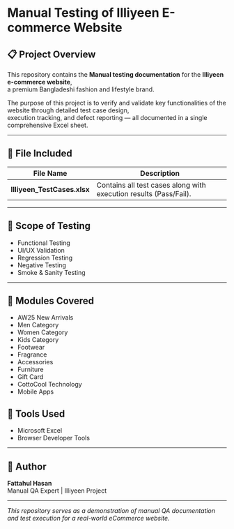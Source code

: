 # Manual Testing of Illiyeen E-commerce Website

## 📋 Project Overview
This repository contains the **Manual testing documentation** for the **Illiyeen e-commerce website**,  
a premium Bangladeshi fashion and lifestyle brand.  

The purpose of this project is to verify and validate key functionalities of the website through detailed test case design,  
execution tracking, and defect reporting — all documented in a single comprehensive Excel sheet.

---

## 🧩 File Included
| File Name | Description |
|------------|--------------|
| **Illiyeen_TestCases.xlsx** | Contains all test cases along with execution results (Pass/Fail). |

---

## 🧪 Scope of Testing
- Functional Testing  
- UI/UX Validation  
- Regression Testing  
- Negative Testing  
- Smoke & Sanity Testing  

---
## 🧭 Modules Covered
- AW25 New Arrivals  
- Men Category  
- Women Category  
- Kids Category  
- Footwear  
- Fragrance  
- Accessories  
- Furniture  
- Gift Card  
- CottoCool Technology  
- Mobile Apps 


## 🧰 Tools Used
- Microsoft Excel 
- Browser Developer Tools  
---

## 👤 Author
**Fattahul Hasan**  
Manual QA Expert | Illiyeen Project  

---

_This repository serves as a demonstration of manual QA documentation and test execution for a real-world eCommerce website._
